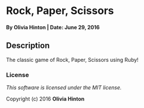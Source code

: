 # Rock, Paper, Scissors 

#### By Olivia Hinton | Date: June 29, 2016

## Description
The classic game of Rock, Paper, Scissors using Ruby!

### License

*This software is licensed under the MIT license.*

Copyright (c) 2016 **Olivia Hinton**

